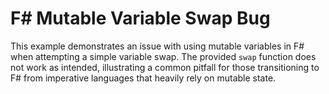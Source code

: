 # F# Mutable Variable Swap Bug
This example demonstrates an issue with using mutable variables in F# when attempting a simple variable swap. The provided `swap` function does not work as intended, illustrating a common pitfall for those transitioning to F# from imperative languages that heavily rely on mutable state.